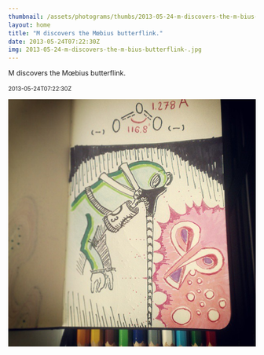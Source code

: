 ```yaml
---
thumbnail: /assets/photograms/thumbs/2013-05-24-m-discovers-the-m-bius-butterflink-.jpg
layout: home
title: "M discovers the Mœbius butterflink."
date: 2013-05-24T07:22:30Z
img: 2013-05-24-m-discovers-the-m-bius-butterflink-.jpg
---
```


M discovers the Mœbius butterflink.

<small>2013-05-24T07:22:30Z</small>

![M discovers the Mœbius butterflink.](/assets/photograms/original/2013-05-24-m-discovers-the-m-bius-butterflink-.jpg)
